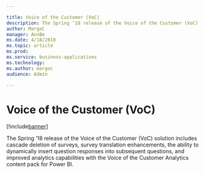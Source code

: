 ```yaml
---

title: Voice of the Customer (VoC)
description: The Spring ‘18 release of the Voice of the Customer (VoC) solution includes cascade deletion of surveys, survey translation enhancements, the ability to dynamically insert question responses into subsequent questions, and improved analytics capabilities with the Voice of the Customer Analytics content pack for Power BI.
author: MargoC
manager: AnnBe
ms.date: 4/18/2018
ms.topic: article
ms.prod: 
ms.service: business-applications
ms.technology: 
ms.author: margoc
audience: Admin

---
```

#  Voice of the Customer (VoC)




[!include[banner](../../../includes/banner.md)]

The Spring ‘18 release of the Voice of the Customer (VoC) solution includes
cascade deletion of surveys, survey translation enhancements, the ability to
dynamically insert question responses into subsequent questions, and improved
analytics capabilities with the Voice of the Customer Analytics content pack for
Power BI.
